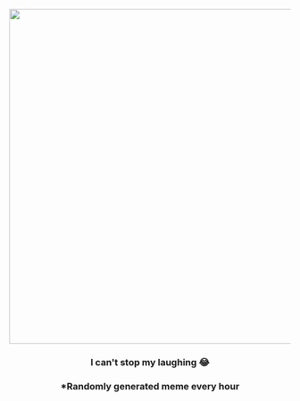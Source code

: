 <p align="center">
        <img src="https://i.redd.it/99siizy76sq91.jpg" width="600" height="600">
        </p>
        <h3 align="center">I can't stop my laughing 😂</h3>
        <h3 align="center">*Randomly generated meme every hour</h3>
    